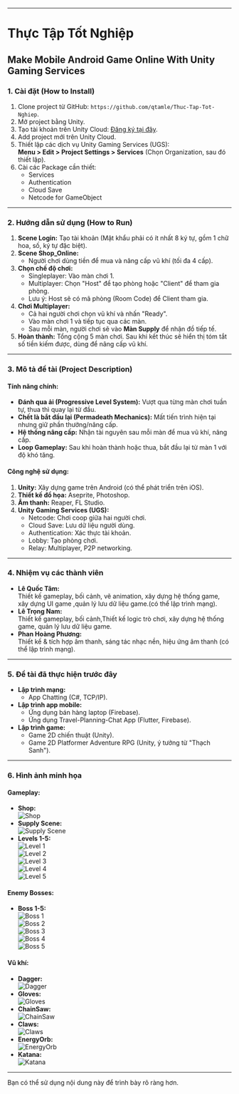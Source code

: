 
---

# Thực Tập Tốt Nghiệp
## **Make Mobile Android Game Online With Unity Gaming Services**

### **1. Cài đặt (How to Install)**
1. Clone project từ GitHub: `https://github.com/qtamle/Thuc-Tap-Tot-Nghiep`.
2. Mở project bằng Unity.
3. Tạo tài khoản trên Unity Cloud: [Đăng ký tại đây](https://login.unity.com/en/sign-up).
4. Add project mới trên Unity Cloud.
5. Thiết lập các dịch vụ Unity Gaming Services (UGS):  
   **Menu > Edit > Project Settings > Services** (Chọn Organization, sau đó thiết lập).
6. Cài các Package cần thiết: 
   - Services
   - Authentication
   - Cloud Save
   - Netcode for GameObject

---

### **2. Hướng dẫn sử dụng (How to Run)**
1. **Scene Login:** Tạo tài khoản (Mật khẩu phải có ít nhất 8 ký tự, gồm 1 chữ hoa, số, ký tự đặc biệt).
2. **Scene Shop_Online:** 
   - Người chơi dùng tiền để mua và nâng cấp vũ khí (tối đa 4 cấp).
3. **Chọn chế độ chơi:**  
   - Singleplayer: Vào màn chơi 1.  
   - Multiplayer: Chọn "Host" để tạo phòng hoặc "Client" để tham gia phòng.  
   - Lưu ý: Host sẽ có mã phòng (Room Code) để Client tham gia.
4. **Chơi Multiplayer:**
   - Cả hai người chơi chọn vũ khí và nhấn "Ready".
   - Vào màn chơi 1 và tiếp tục qua các màn.
   - Sau mỗi màn, người chơi sẽ vào **Màn Supply** để nhận đồ tiếp tế.
5. **Hoàn thành:** Tổng cộng 5 màn chơi. Sau khi kết thúc sẽ hiển thị tóm tắt số tiền kiếm được, dùng để nâng cấp vũ khí.

---

### **3. Mô tả đề tài (Project Description)**
#### **Tính năng chính:**
- **Đánh qua ải (Progressive Level System):** Vượt qua từng màn chơi tuần tự, thua thì quay lại từ đầu.
- **Chết là bắt đầu lại (Permadeath Mechanics):** Mất tiến trình hiện tại nhưng giữ phần thưởng/nâng cấp.
- **Hệ thống nâng cấp:** Nhận tài nguyên sau mỗi màn để mua vũ khí, nâng cấp.
- **Loop Gameplay:** Sau khi hoàn thành hoặc thua, bắt đầu lại từ màn 1 với độ khó tăng.

#### **Công nghệ sử dụng:**
1. **Unity:** Xây dựng game trên Android (có thể phát triển trên iOS).
2. **Thiết kế đồ họa:** Aseprite, Photoshop.
3. **Âm thanh:** Reaper, FL Studio.
4. **Unity Gaming Services (UGS):**
   - Netcode: Chơi coop giữa hai người chơi.
   - Cloud Save: Lưu dữ liệu người dùng.
   - Authentication: Xác thực tài khoản.
   - Lobby: Tạo phòng chơi.
   - Relay: Multiplayer, P2P networking.

---

### **4. Nhiệm vụ các thành viên**
- **Lê Quốc Tâm:**  
  Thiết kế gameplay, bối cảnh, vẽ animation, xây dựng hệ thống game, xây dựng UI game ,quản lý lưu dữ liệu game.(có thể lập trình mạng).  
- **Lê Trọng Nam:**  
  Thiết kế gameplay, bối cảnh,Thiết kế logic trò chơi, xây dựng hệ thống game, quản lý lưu dữ liệu game.  
- **Phan Hoàng Phương:**  
  Thiết kế & tích hợp âm thanh, sáng tác nhạc nền, hiệu ứng âm thanh (có thể lập trình mạng).

---

### **5. Đề tài đã thực hiện trước đây**
- **Lập trình mạng:**  
  - App Chatting (C#, TCP/IP).  
- **Lập trình app mobile:**  
  - Ứng dụng bán hàng laptop (Firebase).  
  - Ứng dụng Travel-Planning-Chat App (Flutter, Firebase).  
- **Lập trình game:**  
  - Game 2D chiến thuật (Unity).  
  - Game 2D Platformer Adventure RPG (Unity, ý tưởng từ "Thạch Sanh").  

---

### **6. Hình ảnh minh họa**
#### **Gameplay:**
- **Shop:**  
  ![Shop](https://github.com/user-attachments/assets/374ff491-289f-4f1e-96d9-0a6b45c21e7f)
- **Supply Scene:**  
  ![Supply Scene](https://github.com/user-attachments/assets/fd91fc6a-febc-480d-b36e-46ac57db2b63)
- **Levels 1-5:**  
  ![Level 1](https://github.com/user-attachments/assets/0373c1b2-e640-4747-a1a5-28f6c90ddd85)  
  ![Level 2](https://github.com/user-attachments/assets/04deade8-c0e5-4b66-9db0-e3dcda4c2cff)  
  ![Level 3](https://github.com/user-attachments/assets/a2c0cca8-061f-49eb-9002-31a8712f16c3)  
  ![Level 4](https://github.com/user-attachments/assets/6017d9c1-ae97-4f10-b611-ee72567a6e0d)  
  ![Level 5](https://github.com/user-attachments/assets/87389289-bc3a-46cb-965d-17301070c7e4)

#### **Enemy Bosses:**
- **Boss 1-5:**  
  ![Boss 1](https://github.com/user-attachments/assets/5c6e455d-6cfe-4e67-8a8e-e3f22c6ac904)  
  ![Boss 2](https://github.com/user-attachments/assets/1855a854-7ed8-4dc1-804d-89584a5acfc7)  
  ![Boss 3](https://github.com/user-attachments/assets/c3ad4018-6198-4b5b-989f-57cd8f76ddbe)  
  ![Boss 4](https://github.com/user-attachments/assets/76cbc08e-db5c-4d38-9ddc-ffedf0e47cad)  
  ![Boss 5](https://github.com/user-attachments/assets/3c2a5cfa-5e49-48ee-909b-c4ccb374ffbe)

#### **Vũ khí:**
- **Dagger:**  
  ![Dagger](https://github.com/user-attachments/assets/41136ca8-8a52-4cf1-96c5-5f6c2a23292d)  
- **Gloves:**  
  ![Gloves](https://github.com/user-attachments/assets/c76d274c-d5ae-4dc0-ab3f-9e0f3b4e50f7)  
- **ChainSaw:**  
  ![ChainSaw](https://github.com/user-attachments/assets/7e1a02fa-ed93-43b6-9dc6-90430dce107d)  
- **Claws:**  
  ![Claws](https://github.com/user-attachments/assets/f20a36a4-71ad-4ad4-89d3-8e004585f1a5)  
- **EnergyOrb:**  
  ![EnergyOrb](https://github.com/user-attachments/assets/3e603d55-9e85-426d-b7d7-3b64da535d9d)  
- **Katana:**  
  ![Katana](https://github.com/user-attachments/assets/b4416b2b-5a1b-4ccb-b5a7-58b46861d50e)

---

Bạn có thể sử dụng nội dung này để trình bày rõ ràng hơn.
